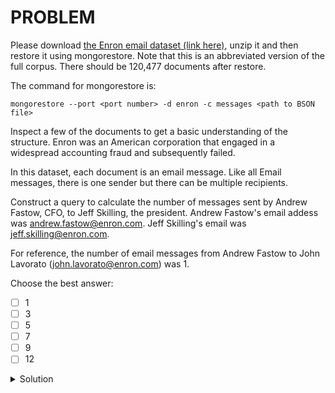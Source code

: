# PROBLEM

Please download [the Enron email dataset (link here)](https://s3.amazonaws.com/edu-downloads.10gen.com/enron/enron.zip), unzip it and then restore it using mongorestore. Note that this is an abbreviated version of the full corpus. There should be 120,477 documents after restore.

The command for mongorestore is:

```
mongorestore --port <port number> -d enron -c messages <path to BSON file>
```

Inspect a few of the documents to get a basic understanding of the structure. Enron was an American corporation that engaged in a widespread accounting fraud and subsequently failed.

In this dataset, each document is an email message. Like all Email messages, there is one sender but there can be multiple recipients.

Construct a query to calculate the number of messages sent by Andrew Fastow, CFO, to Jeff Skilling, the president. Andrew Fastow's email addess was andrew.fastow@enron.com. Jeff Skilling's email was jeff.skilling@enron.com.

For reference, the number of email messages from Andrew Fastow to John Lavorato (john.lavorato@enron.com) was 1.

Choose the best answer:

- [ ] 1
- [ ] 3
- [ ] 5
- [ ] 7
- [ ] 9
- [ ] 12

<details>
	<summary>Solution</summary>
	<br>3
</details>
